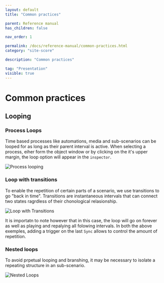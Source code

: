 ```yaml
---
layout: default
title: "Common practices"

parent: Reference manual
has_children: false

nav_order: 1

permalink: /docs/reference-manual/common-practices.html
category: "site-score"

description: "Common practices"

tag: "Presentation"
visible: true
---
```


# Common practices

## Looping

### Process Loops

Time based processes like automations, media and sub-scenarios can be looped for as long as their parent interval is active. When selecting a process, eiher form the object window or by clicking on the it's upper margin, the loop option will appear in the `inspector`.

![Process looping](/score-docs/assets/images/reference-manual/common-practices/loopProcess.gif "Process looping")

### Loop with transitions

To enable the repetition of certain parts of a scenario, we use transitions to go "back in time". Transitions are instantaneous intervals that can connect two states ragrdless of their chonological relasionship. 

![Loop with Transitions](/score-docs/assets/images/reference-manual/common-practices/loopStructure.gif "Loop with transitions")

It is importatn to note however that in this case, the loop will go on forever as well as playing and repalying all folowing intervals.
In both the above exemples, adding a trigger on the last `Sync` allows to control the amount of repetition.

### Nested loops

To avoid prpetual looping and branshing, it may be necessary to isolate a repeating structure in an sub-scenario.

![Nested Loops](/score-docs/assets/images/reference-manual/common-practices/nestedLoop.gif "Nested loop")
